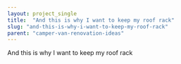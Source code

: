 ```yaml
---
layout: project_single
title:  "And this is why I want to keep my roof rack"
slug: "and-this-is-why-i-want-to-keep-my-roof-rack"
parent: "camper-van-renovation-ideas"
---
```

And this is why I want to keep my roof rack